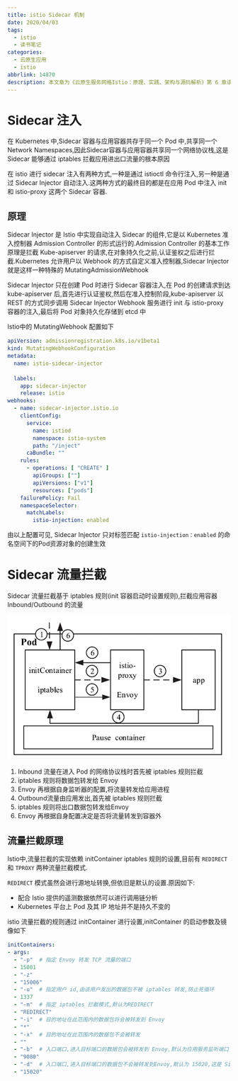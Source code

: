 ```yaml
---
title: istio Sidecar 机制
date: 2020/04/03
tags:
  - istio
  - 读书笔记
categories:
  - 云原生应用
  - istio
abbrlink: 14870
description: 本文章为《云原生服务网格Istio：原理、实践、架构与源码解析》第 6 章读书笔记.
---
```


# Sidecar 注入

在 Kubernetes 中,Sidecar 容器与应用容器共存于同一个 Pod 中,共享同一个 Network Namespaces,因此Sidecar容器与应用容器共享同一个网络协议栈,这是 Sidecar 能够通过 iptables 拦截应用进出口流量的根本原因

在 istio 进行 sidecar 注入有两种方式,一种是通过 istioctl 命令行注入,另一种是通过 Sidecar Injector 自动注入.这两种方式的最终目的都是在应用 Pod 中注入 init 和 istio-proxy 这两个 Sidecar 容器.

## 原理

Sidecar Injector 是 Istio 中实现自动注入 Sidecar 的组件,它是以 Kubernetes 准入控制器 Admission Controller 的形式运行的.Admission Controller 的基本工作原理是拦截 Kube-apiserver 的请求,在对象持久化之前,认证鉴权之后进行拦截.Kubernetes 允许用户以 Webhook 的方式自定义准入控制器,Sidecar Injector 就是这样一种特殊的 MutatingAdmissionWebhook

Sidecar Injector 只在创建 Pod 时进行 Sidecar 容器注入,在 Pod 的创建请求到达 kube-apiserver 后,首先进行认证鉴权,然后在准入控制阶段,kube-apiserver 以 REST 的方式同步调用 Sidecar Injector Webhook 服务进行 init 与 istio-proxy 容器的注入,最后将 Pod 对象持久化存储到 etcd 中

Istio中的 MutatingWebhook 配置如下
```yaml
apiVersion: admissionregistration.k8s.io/v1beta1
kind: MutatingWebhookConfiguration
metadata:
  name: istio-sidecar-injector

  labels:
    app: sidecar-injector
    release: istio
webhooks:
  - name: sidecar-injector.istio.io
    clientConfig:
      service:
        name: istiod
        namespace: istio-system
        path: "/inject"
      caBundle: ""
    rules:
      - operations: [ "CREATE" ]
        apiGroups: [""]
        apiVersions: ["v1"]
        resources: ["pods"]
    failurePolicy: Fail
    namespaceSelector:
      matchLabels:
        istio-injection: enabled

```
由以上配置可见, Sidecar Injector 只对标签匹配 `istio-injection：enabled` 的命名空间下的Pod资源对象的创建生效

# Sidecar 流量拦截

Sidecar 流量拦截基于 iptables 规则(init 容器启动时设置规则),拦截应用容器 Inbound/Outbound 的流量


![istio 流量流向](istio-sidecar/istio_traffic_flow.png)

1. Inbound 流量在进入 Pod 的网络协议栈时首先被 iptables 规则拦截
2. iptables 规则将数据包转发给 Envoy
3. Envoy 再根据自身监听器的配置,将流量转发给应用进程
4. Outbound流量由应用发出,首先被 iptables 规则拦截
5. iptables 规则将出口数据包转发给Envoy
6. Envoy 再根据自身配置决定是否将流量转发到容器外

## 流量拦截原理

Istio中,流量拦截的实现依赖 initContainer iptables 规则的设置,目前有 `REDIRECT` 和 `TPROXY` 两种流量拦截模式.

`REDIRECT` 模式虽然会进行源地址转换,但依旧是默认的设置.原因如下:
- 配合 Istio 提供的遥测数据依然可以进行调用链分析
- Kubernetes 平台上 Pod 及其 IP 地址并不是持久不变的

istio 流量拦截的规则通过 initContainer 进行设置,initContainer 的启动参数及镜像如下

```yaml
initContainers:
- args:
  - "-p"  # 指定 Envoy 转发 TCP 流量的端口
  - 15001
  - "-z"
  - "15006"
  - "-u"  # 指定用户 id,由该用户发出的数据包不被 iptables 转发,防止死循环
  - 1337
  - "-m"  # 指定 iptables 拦截模式,默认为REDIRECT
  - "REDIRECT"
  - "-i"  # 目的地址在此范围内的数据包将会被转发到 Envoy
  - "*"
  - "-x"  # 目的地址在此范围内的数据包不会被转发
  - ""
  - "-b"  # 入口端口,进入目标端口的数据包会被转发到 Envoy,默认为应用服务监听端口
  - "9080"
  - "-d"  # 入口端口,进入目标端口的数据包不会被转发到Envoy,默认为 15020,这是 Sidecar 容器的健康检查端口
  - "15020" 
```